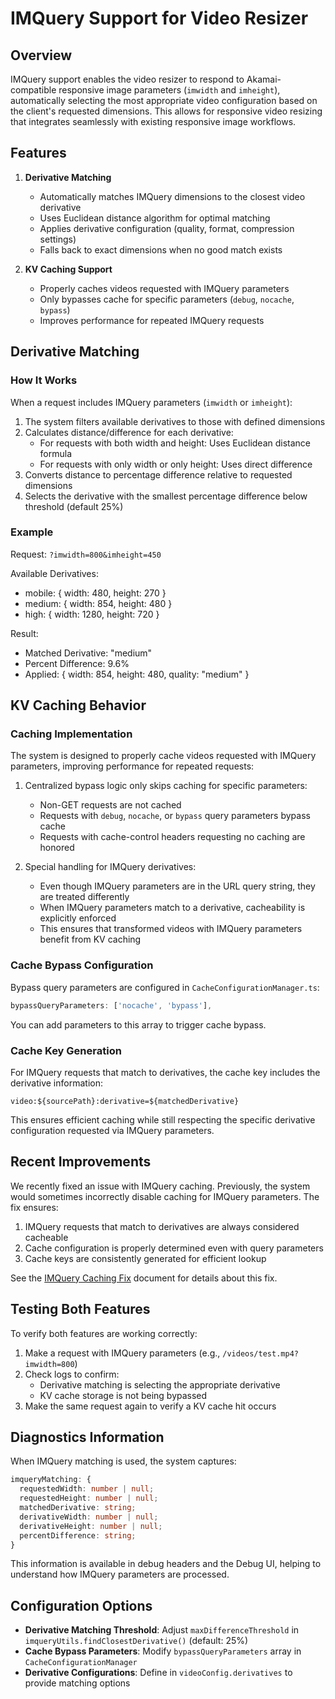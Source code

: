 # IMQuery Support for Video Resizer

## Overview

IMQuery support enables the video resizer to respond to Akamai-compatible responsive image parameters (`imwidth` and `imheight`), automatically selecting the most appropriate video configuration based on the client's requested dimensions. This allows for responsive video resizing that integrates seamlessly with existing responsive image workflows.

## Features

1. **Derivative Matching**
   - Automatically matches IMQuery dimensions to the closest video derivative
   - Uses Euclidean distance algorithm for optimal matching
   - Applies derivative configuration (quality, format, compression settings)
   - Falls back to exact dimensions when no good match exists

2. **KV Caching Support**
   - Properly caches videos requested with IMQuery parameters
   - Only bypasses cache for specific parameters (`debug`, `nocache`, `bypass`)
   - Improves performance for repeated IMQuery requests

## Derivative Matching

### How It Works

When a request includes IMQuery parameters (`imwidth` or `imheight`):

1. The system filters available derivatives to those with defined dimensions
2. Calculates distance/difference for each derivative:
   - For requests with both width and height: Uses Euclidean distance formula
   - For requests with only width or only height: Uses direct difference
3. Converts distance to percentage difference relative to requested dimensions
4. Selects the derivative with the smallest percentage difference below threshold (default 25%)

### Example

Request: `?imwidth=800&imheight=450`

Available Derivatives:
- mobile: { width: 480, height: 270 }
- medium: { width: 854, height: 480 }
- high: { width: 1280, height: 720 }

Result:
- Matched Derivative: "medium"
- Percent Difference: 9.6%
- Applied: { width: 854, height: 480, quality: "medium" }

## KV Caching Behavior

### Caching Implementation

The system is designed to properly cache videos requested with IMQuery parameters, improving performance for repeated requests:

1. Centralized bypass logic only skips caching for specific parameters:
   - Non-GET requests are not cached
   - Requests with `debug`, `nocache`, or `bypass` query parameters bypass cache
   - Requests with cache-control headers requesting no caching are honored

2. Special handling for IMQuery derivatives:
   - Even though IMQuery parameters are in the URL query string, they are treated differently
   - When IMQuery parameters match to a derivative, cacheability is explicitly enforced
   - This ensures that transformed videos with IMQuery parameters benefit from KV caching

### Cache Bypass Configuration

Bypass query parameters are configured in `CacheConfigurationManager.ts`:

```typescript
bypassQueryParameters: ['nocache', 'bypass'],
```

You can add parameters to this array to trigger cache bypass.

### Cache Key Generation

For IMQuery requests that match to derivatives, the cache key includes the derivative information:

```
video:${sourcePath}:derivative=${matchedDerivative}
```

This ensures efficient caching while still respecting the specific derivative configuration requested via IMQuery parameters.

## Recent Improvements

We recently fixed an issue with IMQuery caching. Previously, the system would sometimes incorrectly disable caching for IMQuery parameters. The fix ensures:

1. IMQuery requests that match to derivatives are always considered cacheable
2. Cache configuration is properly determined even with query parameters
3. Cache keys are consistently generated for efficient lookup

See the [IMQuery Caching Fix](./imquery-caching-fix.md) document for details about this fix.

## Testing Both Features

To verify both features are working correctly:

1. Make a request with IMQuery parameters (e.g., `/videos/test.mp4?imwidth=800`)
2. Check logs to confirm:
   - Derivative matching is selecting the appropriate derivative
   - KV cache storage is not being bypassed
3. Make the same request again to verify a KV cache hit occurs

## Diagnostics Information

When IMQuery matching is used, the system captures:

```typescript
imqueryMatching: {
  requestedWidth: number | null;
  requestedHeight: number | null;
  matchedDerivative: string;
  derivativeWidth: number | null;
  derivativeHeight: number | null;
  percentDifference: string;
}
```

This information is available in debug headers and the Debug UI, helping to understand how IMQuery parameters are processed.

## Configuration Options

- **Derivative Matching Threshold**: Adjust `maxDifferenceThreshold` in `imqueryUtils.findClosestDerivative()` (default: 25%)
- **Cache Bypass Parameters**: Modify `bypassQueryParameters` array in `CacheConfigurationManager`
- **Derivative Configurations**: Define in `videoConfig.derivatives` to provide matching options